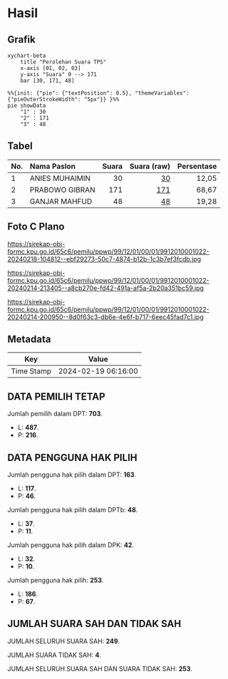 # Hasil

## Grafik

```mermaid
xychart-beta
    title "Perolehan Suara TPS"
    x-axis [01, 02, 03]
    y-axis "Suara" 0 --> 171
    bar [30, 171, 48]
```

```mermaid
%%{init: {"pie": {"textPosition": 0.5}, "themeVariables": {"pieOuterStrokeWidth": "5px"}} }%%
pie showData
    "1" : 30
    "2" : 171
    "3" : 48
```

## Tabel

| No. | Nama Paslon    | Suara | Suara (raw) | Persentase |
|:--- |:-------------- | -----:| -----------:| ----------:|
| 1   | ANIES MUHAIMIN | 30    | [30][p-1]   | 12,05      |
| 2   | PRABOWO GIBRAN | 171   | [171][p-2]  | 68,67      |
| 3   | GANJAR MAHFUD  | 48    | [48][p-3]   | 19,28      |


[p-1]: https://github.com/gigit-pemilu/pemilu-2024-99-luar-negeri/blob/main/pilpres/hitung-suara/sub/99-luar-negeri/sub/12-bandar-seri-begawan-brunei-darussalam/sub/01-bandar-seri-begawan-brunei-darussalam/sub/0001-bandar-seri-begawan-brunei-darussalam/sub/022-tps-021/sub/paslon-1.txt
[p-2]: https://github.com/gigit-pemilu/pemilu-2024-99-luar-negeri/blob/main/pilpres/hitung-suara/sub/99-luar-negeri/sub/12-bandar-seri-begawan-brunei-darussalam/sub/01-bandar-seri-begawan-brunei-darussalam/sub/0001-bandar-seri-begawan-brunei-darussalam/sub/022-tps-021/sub/paslon-2.txt
[p-3]: https://github.com/gigit-pemilu/pemilu-2024-99-luar-negeri/blob/main/pilpres/hitung-suara/sub/99-luar-negeri/sub/12-bandar-seri-begawan-brunei-darussalam/sub/01-bandar-seri-begawan-brunei-darussalam/sub/0001-bandar-seri-begawan-brunei-darussalam/sub/022-tps-021/sub/paslon-3.txt

## Foto C Plano

https://sirekap-obj-formc.kpu.go.id/65c6/pemilu/ppwp/99/12/01/00/01/9912010001022-20240218-104812--ebf29273-50c7-4874-b12b-1c3b7ef3fcdb.jpg

https://sirekap-obj-formc.kpu.go.id/65c6/pemilu/ppwp/99/12/01/00/01/9912010001022-20240214-213405--a8cb270e-fd42-491a-af5a-2b20a351bc59.jpg

https://sirekap-obj-formc.kpu.go.id/65c6/pemilu/ppwp/99/12/01/00/01/9912010001022-20240214-200950--8d0f63c3-db6e-4e6f-b717-6eec45fad7c1.jpg


## Metadata

| Key        | Value               |
| ---------- | ------------------- |
| Time Stamp | 2024-02-19 06:16:00 |


## DATA PEMILIH TETAP

Jumlah pemilih dalam DPT: **703**.
 * L: **487**.
 * P: **216**.

## DATA PENGGUNA HAK PILIH

Jumlah pengguna hak pilih dalam DPT: **163**.
 * L: **117**.
 * P: **46**.

Jumlah pengguna hak pilih dalam DPTb: **48**.
 * L: **37**.
 * P: **11**.

Jumlah pengguna hak pilih dalam DPK: **42**.
 * L: **32**.
 * P: **10**.

Jumlah pengguna hak pilih: **253**.
 * L: **186**.
 * P: **67**.

## JUMLAH SUARA SAH DAN TIDAK SAH

JUMLAH SELURUH SUARA SAH: **249**.

JUMLAH SUARA TIDAK SAH: **4**.

JUMLAH SELURUH SUARA SAH DAN SUARA TIDAK SAH: **253**.


